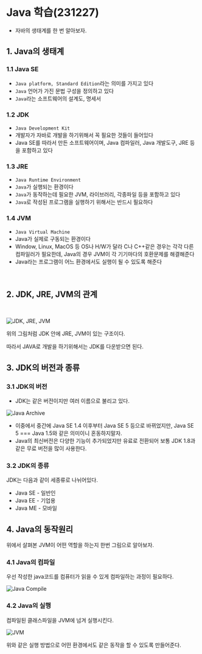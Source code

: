 # Java 학습(231227)

- 자바의 생태계를 한 번 알아보자.

## 1. Java의 생태계

### 1.1 Java SE

- `Java platform, Standard Edition`라는 의미를 가지고 있다
- `Java` 언어가 가진 문법 구성을 정의하고 있다
- `Java`라는 소프트웨어의 설계도, 명세서

### 1.2 JDK

- `Java Development Kit`
- 개발자가 자바로 개발을 하기위해서 꼭 필요한 것들이 들어있다
- Java SE를 따라서 만든 소프트웨어이며, Java 컴파일러, Java 개발도구, JRE 등을 포함하고 있다

### 1.3 JRE

- `Java Runtime Environment`
- `Java`가 실행되는 환경이다
- `Java`가 동작하는데 필요한 JVM, 라이브러리, 각종파일 등을 포함하고 있다
- `Java`로 작성된 프로그램을 실행하기 위해서는 반드시 필요하다

### 1.4 JVM

- `Java Virtual Machine`
- Java가 실제로 구동되는 환경이다
- Window, Linux, MacOS 등 OS나 H/W가 달라 C나 C++같은 경우는 각각 다른 컴파일러가 필요한데, Java의 경우 JVM이 각 기기마다의 호환문제를 해결해준다
- Java라는 프로그램이 어느 환경에서도 실행이 될 수 있도록 해준다

<br>

## 2. JDK, JRE, JVM의 관계

<br>

![JDK, JRE, JVM](image.png)

위의 그림처럼 JDK 안에 JRE, JVM이 있는 구조이다.

따라서 JAVA로 개발을 하기위해서는 JDK를 다운받으면 된다.

## 3. JDK의 버전과 종류

### 3.1 JDK의 버전

- JDK는 같은 버전이지만 여러 이름으로 불리고 있다.

![Java Archive](image-1.png)

- 이중에서 중간에 Java SE 1.4 이후부터 Java SE 5 등으로 바뀌었지만, Java SE 5 === Java 1.5와 같은 의미이니 혼동하지말자.
- Java의 최신버전은 다양한 기능이 추가되었지만 유료로 전환되어 보통 JDK 1.8과 같은 무료 버전을 많이 사용한다.


### 3.2 JDK의 종류

JDK는 다음과 같이 세종류로 나뉘어있다.

- Java SE - 일반인
- Java EE - 기업용
- Java ME - 모바일

## 4. Java의 동작원리

위에서 살펴본 JVM이 어떤 역할을 하는지 한번 그림으로 알아보자.

### 4.1 Java의 컴파일

우선 작성한 java코드를 컴퓨터가 읽을 수 있게 컴파일하는 과정이 필요하다.

![Java Compile](image-2.png)

### 4.2 Java의 실행

컴파일된 클래스파일을 JVM에 넘겨 실행시킨다.

![JVM](image-3.png)

위와 같은 실행 방법으로 어떤 환경에서도 같은 동작을 할 수 있도록 만들어준다.